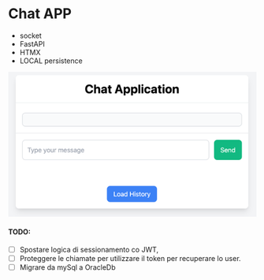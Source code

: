 # Chat APP 

- socket 
- FastAPI 
- HTMX 
- LOCAL persistence

![img.png](img.png)

#### TODO: 
- [ ] Spostare logica di sessionamento co JWT,
- [ ] Proteggere le chiamate per utilizzare il token per recuperare lo user. 
- [ ] Migrare da mySql a OracleDb